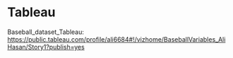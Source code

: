 # Tableau
Baseball_dataset_Tableau:
https://public.tableau.com/profile/ali6684#!/vizhome/BaseballVariables_AliHasan/Story1?publish=yes


